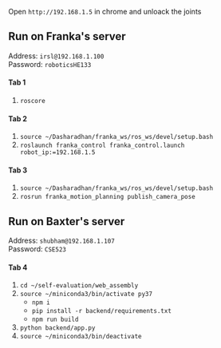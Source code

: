 Open `http://192.168.1.5` in chrome and unloack the joints

## Run on Franka's server

Address:  `irsl@192.168.1.100`<br/>
Password: `roboticsHE133`

#### Tab 1
  1. `roscore`

#### Tab 2
  1. `source ~/Dasharadhan/franka_ws/ros_ws/devel/setup.bash`
  2. `roslaunch franka_control franka_control.launch robot_ip:=192.168.1.5`
  
#### Tab 3
  1. `source ~/Dasharadhan/franka_ws/ros_ws/devel/setup.bash`
  2. `rosrun franka_motion_planning publish_camera_pose`


## Run on Baxter's server

Address:  `shubham@192.168.1.107`<br/>
Password: `CSE523`

#### Tab 4
  1. `cd ~/self-evaluation/web_assembly`
  2. `source ~/miniconda3/bin/activate py37`
     - `npm i`
     - `pip install -r backend/requirements.txt`
     - `npm run build`
  3. `python backend/app.py`
  4. `source ~/miniconda3/bin/deactivate`